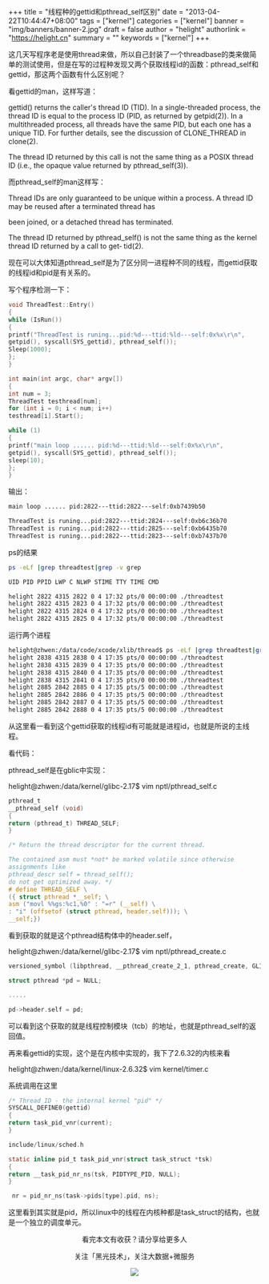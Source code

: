 +++
title = "线程种的gettid和pthread_self区别"
date = "2013-04-22T10:44:47+08:00"
tags = ["kernel"]
categories = ["kernel"]
banner = "img/banners/banner-2.jpg"
draft = false
author = "helight"
authorlink = "https://helight.cn"
summary = ""
keywords = ["kernel"]
+++

这几天写程序老是使用thread来做，所以自己封装了一个threadbase的类来做简单的测试使用，但是在写的过程种发现又两个获取线程id的函数：pthread_self和gettid，那这两个函数有什么区别呢？

看gettid的man，这样写道：
<!--more-->
gettid() returns the caller's thread ID (TID). In a single-threaded process, the thread ID is equal to the process ID
(PID, as returned by getpid(2)). In a multithreaded process, all threads have the same PID, but each one has a unique
TID. For further details, see the discussion of CLONE_THREAD in clone(2).

The thread ID returned by this call is not the same thing as a POSIX thread ID (i.e., the opaque value returned by
pthread_self(3)).

而pthread_self的man这样写：

Thread IDs are only guaranteed to be unique within a process. A thread ID may be reused after a terminated thread has

been joined, or a detached thread has terminated.

The thread ID returned by pthread_self() is not the same thing as the kernel thread ID returned by a call to get‐
tid(2).

现在可以大体知道pthread_self是为了区分同一进程种不同的线程，而gettid获取的线程id和pid是有关系的。

写个程序检测一下：
```c
void ThreadTest::Entry()
{
while (IsRun())
{
printf("ThreadTest is runing...pid:%d---ttid:%ld---self:0x%x\r\n",
getpid(), syscall(SYS_gettid), pthread_self());
Sleep(1000);
};
}

int main(int argc, char* argv[])
{
int num = 3;
ThreadTest testhread[num];
for (int i = 0; i < num; i++)
testhread[i].Start();

while (1)
{
printf("main loop ...... pid:%d---ttid:%ld---self:0x%x\r\n",
getpid(), syscall(SYS_gettid), pthread_self());
sleep(10);
};
}
```
输出：
```sh
main loop ...... pid:2822---ttid:2822---self:0xb7439b50

ThreadTest is runing...pid:2822---ttid:2824---self:0xb6c36b70
ThreadTest is runing...pid:2822---ttid:2825---self:0xb6435b70
ThreadTest is runing...pid:2822---ttid:2823---self:0xb7437b70
```
ps的结果
```sh
ps -eLf |grep threadtest|grep -v grep

UID PID PPID LWP C NLWP STIME TTY TIME CMD

helight 2822 4315 2822 0 4 17:32 pts/0 00:00:00 ./threadtest
helight 2822 4315 2823 0 4 17:32 pts/0 00:00:00 ./threadtest
helight 2822 4315 2824 0 4 17:32 pts/0 00:00:00 ./threadtest
helight 2822 4315 2825 0 4 17:32 pts/0 00:00:00 ./threadtest
```
运行两个进程
```sh
helight@zhwen:/data/code/xcode/xlib/thread$ ps -eLf |grep threadtest|grep -v grep
helight 2838 4315 2838 0 4 17:35 pts/0 00:00:00 ./threadtest
helight 2838 4315 2839 0 4 17:35 pts/0 00:00:00 ./threadtest
helight 2838 4315 2840 0 4 17:35 pts/0 00:00:00 ./threadtest
helight 2838 4315 2841 0 4 17:35 pts/0 00:00:00 ./threadtest
helight 2885 2842 2885 0 4 17:35 pts/5 00:00:00 ./threadtest
helight 2885 2842 2886 0 4 17:35 pts/5 00:00:00 ./threadtest
helight 2885 2842 2887 0 4 17:35 pts/5 00:00:00 ./threadtest
helight 2885 2842 2888 0 4 17:35 pts/5 00:00:00 ./threadtest
```
从这里看一看到这个gettid获取的线程id有可能就是进程id，也就是所说的主线程。

看代码：

pthread_self是在gblic中实现：

helight@zhwen:/data/kernel/glibc-2.17$ vim nptl/pthread_self.c 
```c
pthread_t
__pthread_self (void)
{
return (pthread_t) THREAD_SELF;
}

/* Return the thread descriptor for the current thread.

The contained asm must *not* be marked volatile since otherwise
assignments like
pthread_descr self = thread_self();
do not get optimized away. */
# define THREAD_SELF \
({ struct pthread *__self; \
asm ("movl %%gs:%c1,%0" : "=r" (__self) \
: "i" (offsetof (struct pthread, header.self))); \
__self;})
```
看到获取的就是这个pthread结构体中的header.self，

helight@zhwen:/data/kernel/glibc-2.17$ vim nptl/pthread_create.c
```c
versioned_symbol (libpthread, __pthread_create_2_1, pthread_create, GLIBC_2_1);

struct pthread *pd = NULL;

.....

pd->header.self = pd;
```
可以看到这个获取的就是线程控制模块（tcb）的地址，也就是pthread_self的返回值。

再来看gettid的实现，这个是在内核中实现的，我下了2.6.32的内核来看

helight@zhwen:/data/kernel/linux-2.6.32$ vim kernel/timer.c 

系统调用在这里
```c
/* Thread ID - the internal kernel "pid" */
SYSCALL_DEFINE0(gettid)
{
return task_pid_vnr(current);
}

include/linux/sched.h

static inline pid_t task_pid_vnr(struct task_struct *tsk)
{
return __task_pid_nr_ns(tsk, PIDTYPE_PID, NULL);
}

 nr = pid_nr_ns(task->pids[type].pid, ns);
```
这里看到其实就是pid，所以linux中的线程在内核种都是task_struct的结构，也就是一个独立的调度单元。

<center>
看完本文有收获？请分享给更多人<br>

关注「黑光技术」，关注大数据+微服务<br>

![](/img/qrcode_helight_tech.jpg)
</center>
